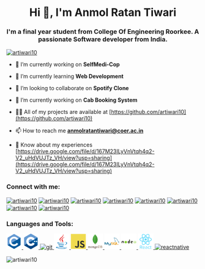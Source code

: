 <h1 align="center">Hi 👋, I'm Anmol Ratan Tiwari</h1>
<h3 align="center">I'm a final year student from College Of Engineering Roorkee. A passionate Software developer from India.</h3>

<p align="left"> <a href="https://github.com/ryo-ma/github-profile-trophy"><img src="https://github-profile-trophy.vercel.app/?username=artiwari10" alt="artiwari10" /></a> </p>

- 🔭 I’m currently working on **SelfMedi-Cop**

- 🌱 I’m currently learning **Web Development**

- 👯 I’m looking to collaborate on **Spotify Clone**

- 🔭 I’m currently working on **Cab Booking System**

- 👨‍💻 All of my projects are available at [https://github.com/artiwari10](https://github.com/artiwari10)

- 📫 How to reach me **anmolratantiwari@coer.ac.in**

- 📄 Know about my experiences [https://drive.google.com/file/d/167M23ILyVnVtqh4q2-V2_uHdVUJTz_VH/view?usp=sharing](https://drive.google.com/file/d/167M23ILyVnVtqh4q2-V2_uHdVUJTz_VH/view?usp=sharing)

<h3 align="left">Connect with me:</h3>
<p align="left">
<a href="https://linkedin.com/in/artiwari10" target="blank"><img align="center" src="https://raw.githubusercontent.com/rahuldkjain/github-profile-readme-generator/master/src/images/icons/Social/linked-in-alt.svg" alt="artiwari10" height="30" width="40" /></a>
<a href="https://instagram.com/artiwari10" target="blank"><img align="center" src="https://raw.githubusercontent.com/rahuldkjain/github-profile-readme-generator/master/src/images/icons/Social/instagram.svg" alt="artiwari10" height="30" width="40" /></a>
<a href="https://www.codechef.com/users/artiwari10" target="blank"><img align="center" src="https://cdn.jsdelivr.net/npm/simple-icons@3.1.0/icons/codechef.svg" alt="artiwari10" height="30" width="40" /></a>
<a href="https://www.hackerrank.com/artiwari10" target="blank"><img align="center" src="https://raw.githubusercontent.com/rahuldkjain/github-profile-readme-generator/master/src/images/icons/Social/hackerrank.svg" alt="artiwari10" height="30" width="40" /></a>
<a href="https://codeforces.com/profile/artiwari10" target="blank"><img align="center" src="https://raw.githubusercontent.com/rahuldkjain/github-profile-readme-generator/master/src/images/icons/Social/codeforces.svg" alt="artiwari10" height="30" width="40" /></a>
<a href="https://www.leetcode.com/artiwari10" target="blank"><img align="center" src="https://raw.githubusercontent.com/rahuldkjain/github-profile-readme-generator/master/src/images/icons/Social/leet-code.svg" alt="artiwari10" height="30" width="40" /></a>
<a href="https://www.hackerearth.com/artiwari10" target="blank"><img align="center" src="https://raw.githubusercontent.com/rahuldkjain/github-profile-readme-generator/master/src/images/icons/Social/hackerearth.svg" alt="artiwari10" height="30" width="40" /></a>
<a href="https://auth.geeksforgeeks.org/user/artiwari10" target="blank"><img align="center" src="https://raw.githubusercontent.com/rahuldkjain/github-profile-readme-generator/master/src/images/icons/Social/geeks-for-geeks.svg" alt="artiwari10" height="30" width="40" /></a>
</p>

<h3 align="left">Languages and Tools:</h3>
<p align="left"> <a href="https://www.cprogramming.com/" target="_blank" rel="noreferrer"> <img src="https://raw.githubusercontent.com/devicons/devicon/master/icons/c/c-original.svg" alt="c" width="40" height="40"/> </a> <a href="https://www.w3schools.com/cpp/" target="_blank" rel="noreferrer"> <img src="https://raw.githubusercontent.com/devicons/devicon/master/icons/cplusplus/cplusplus-original.svg" alt="cplusplus" width="40" height="40"/> </a> <a href="https://git-scm.com/" target="_blank" rel="noreferrer"> <img src="https://www.vectorlogo.zone/logos/git-scm/git-scm-icon.svg" alt="git" width="40" height="40"/> </a> <a href="https://www.java.com" target="_blank" rel="noreferrer"> <img src="https://raw.githubusercontent.com/devicons/devicon/master/icons/java/java-original.svg" alt="java" width="40" height="40"/> </a> <a href="https://developer.mozilla.org/en-US/docs/Web/JavaScript" target="_blank" rel="noreferrer"> <img src="https://raw.githubusercontent.com/devicons/devicon/master/icons/javascript/javascript-original.svg" alt="javascript" width="40" height="40"/> </a> <a href="https://www.mongodb.com/" target="_blank" rel="noreferrer"> <img src="https://raw.githubusercontent.com/devicons/devicon/master/icons/mongodb/mongodb-original-wordmark.svg" alt="mongodb" width="40" height="40"/> </a> <a href="https://www.mysql.com/" target="_blank" rel="noreferrer"> <img src="https://raw.githubusercontent.com/devicons/devicon/master/icons/mysql/mysql-original-wordmark.svg" alt="mysql" width="40" height="40"/> </a> <a href="https://nodejs.org" target="_blank" rel="noreferrer"> <img src="https://raw.githubusercontent.com/devicons/devicon/master/icons/nodejs/nodejs-original-wordmark.svg" alt="nodejs" width="40" height="40"/> </a> <a href="https://reactjs.org/" target="_blank" rel="noreferrer"> <img src="https://raw.githubusercontent.com/devicons/devicon/master/icons/react/react-original-wordmark.svg" alt="react" width="40" height="40"/> </a> <a href="https://reactnative.dev/" target="_blank" rel="noreferrer"> <img src="https://reactnative.dev/img/header_logo.svg" alt="reactnative" width="40" height="40"/> </a> </p>

<p><img align="center" src="https://github-readme-streak-stats.herokuapp.com/?user=artiwari10&" alt="artiwari10" /></p>
